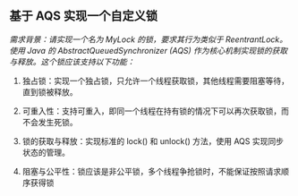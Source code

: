 基于 AQS 实现一个自定义锁
---
_需求背景：请实现一个名为 MyLock 的锁，要求其行为类似于 ReentrantLock。使用 Java 的 AbstractQueuedSynchronizer (AQS) 作为核心机制实现锁的获取与释放。这个锁应该支持以下功能：_

1. 独占锁：实现一个独占锁，只允许一个线程获取锁，其他线程需要阻塞等待，直到锁被释放。

2. 可重入性：支持可重入，即同一个线程在持有锁的情况下可以再次获取锁，而不会发生死锁。

3. 锁的获取与释放：实现标准的 lock() 和 unlock() 方法，使用 AQS 实现同步状态的管理。

4. 阻塞与公平性：锁应该是非公平锁，多个线程争抢锁时，不能保证按照请求顺序获得锁